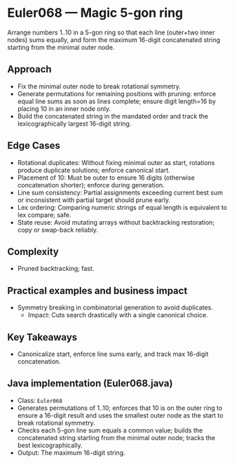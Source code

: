 # Euler068 — Magic 5-gon ring

Arrange numbers 1..10 in a 5-gon ring so that each line (outer+two inner nodes) sums equally, and form the maximum 16-digit concatenated string starting from the minimal outer node.

## Approach

- Fix the minimal outer node to break rotational symmetry.
- Generate permutations for remaining positions with pruning: enforce equal line sums as soon as lines complete; ensure digit length=16 by placing 10 in an inner node only.
- Build the concatenated string in the mandated order and track the lexicographically largest 16-digit string.

## Edge Cases
- Rotational duplicates: Without fixing minimal outer as start, rotations produce duplicate solutions; enforce canonical start.
- Placement of 10: Must be outer to ensure 16 digits (otherwise concatenation shorter); enforce during generation.
- Line sum consistency: Partial assignments exceeding current best sum or inconsistent with partial target should prune early.
- Lex ordering: Comparing numeric strings of equal length is equivalent to lex compare; safe.
- State reuse: Avoid mutating arrays without backtracking restoration; copy or swap-back reliably.

## Complexity
- Pruned backtracking; fast.

## Practical examples and business impact
- Symmetry breaking in combinatorial generation to avoid duplicates.
  - Impact: Cuts search drastically with a single canonical choice.

## Key Takeaways
- Canonicalize start, enforce line sums early, and track max 16-digit concatenation.


## Java implementation (Euler068.java)

- Class: `Euler068`
- Generates permutations of 1..10; enforces that 10 is on the outer ring to ensure a 16-digit result and uses the smallest outer node as the start to break rotational symmetry.
- Checks each 5-gon line sum equals a common value; builds the concatenated string starting from the minimal outer node; tracks the best lexicographically.
- Output: The maximum 16-digit string.
